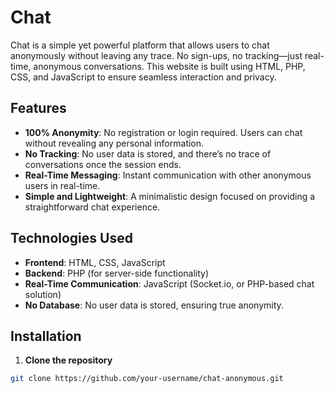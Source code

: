 # Chat 

Chat  is a simple yet powerful platform that allows users to chat anonymously without leaving any trace. No sign-ups, no tracking—just real-time, anonymous conversations. This website is built using HTML, PHP, CSS, and JavaScript to ensure seamless interaction and privacy.

## Features

- **100% Anonymity**: No registration or login required. Users can chat without revealing any personal information.
- **No Tracking**: No user data is stored, and there’s no trace of conversations once the session ends.
- **Real-Time Messaging**: Instant communication with other anonymous users in real-time.
- **Simple and Lightweight**: A minimalistic design focused on providing a straightforward chat experience.

## Technologies Used

- **Frontend**: HTML, CSS, JavaScript
- **Backend**: PHP (for server-side functionality)
- **Real-Time Communication**: JavaScript (Socket.io, or PHP-based chat solution)
- **No Database**: No user data is stored, ensuring true anonymity.

## Installation

1. **Clone the repository**

```bash
git clone https://github.com/your-username/chat-anonymous.git
